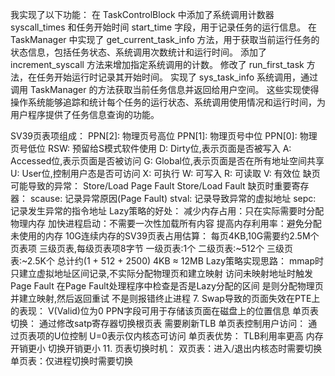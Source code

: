 我实现了以下功能：
在 TaskControlBlock 中添加了系统调用计数器 syscall_times 和任务开始时间 start_time 字段，用于记录任务的运行信息。
在 TaskManager 中实现了 get_current_task_info 方法，用于获取当前运行任务的状态信息，包括任务状态、系统调用次数统计和运行时间。
添加了 increment_syscall 方法来增加指定系统调用的计数。
修改了 run_first_task 方法，在任务开始运行时记录其开始时间。
实现了 sys_task_info 系统调用，通过调用 TaskManager 的方法获取当前任务信息并返回给用户空间。
这些实现使得操作系统能够追踪和统计每个任务的运行状态、系统调用使用情况和运行时间，为用户程序提供了任务信息查询的功能。


SV39页表项组成：
PPN[2]: 物理页号高位
PPN[1]: 物理页号中位
PPN[0]: 物理页号低位
RSW: 预留给S模式软件使用
D: Dirty位,表示页面是否被写入
A: Accessed位,表示页面是否被访问
G: Global位,表示页面是否在所有地址空间共享
U: User位,控制用户态是否可访问
X: 可执行
W: 可写入
R: 可读取
V: 有效位
缺页可能导致的异常：
Store/Load Page Fault
Store/Load Fault
缺页时重要寄存器：
scause: 记录异常原因(Page Fault)
stval: 记录导致异常的虚拟地址
sepc: 记录发生异常的指令地址
Lazy策略的好处：
减少内存占用：只在实际需要时分配物理内存
加快进程启动：不需要一次性加载所有内容
提高内存利用率：避免分配未使用的内存
10G连续内存的SV39页表占用估算：
每页4KB,10G需要约2.5M个页表项
三级页表,每级页表项8字节
一级页表:1个
二级页表:~512个
三级页表:~2.5K个
总计约(1 + 512 + 2500) 4KB ≈ 12MB
Lazy策略实现思路：
mmap时只建立虚拟地址区间记录,不实际分配物理页和建立映射
访问未映射地址时触发Page Fault
在Page Fault处理程序中检查是否是Lazy分配的区间
是则分配物理页并建立映射,然后返回重试
不是则报错终止进程
7. Swap导致的页面失效在PTE上的表现：
V(Valid)位为0
PPN字段可用于存储该页面在磁盘上的位置信息
单页表切换：
通过修改satp寄存器切换根页表
需要刷新TLB
单页表控制用户访问：
通过页表项的U位控制
U=0表示仅内核态可访问
单页表优势：
TLB利用率更高
内存开销更小
切换开销更小
11. 页表切换时机：
双页表：进入/退出内核态时需要切换
单页表：仅进程切换时需要切换
